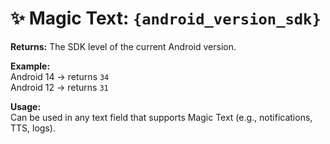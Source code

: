 # ✨ Magic Text: `{android_version_sdk}`

**Returns:** The SDK level of the current Android version.

**Example:**  
Android 14 → returns `34`  
Android 12 → returns `31`

**Usage:**  
Can be used in any text field that supports Magic Text (e.g., notifications, TTS, logs).
